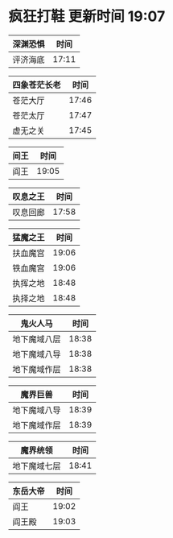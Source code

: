 # 疯狂打鞋 更新时间 19:07

| 深渊恐惧   | 时间    |
|--------|-------|
| 评济海底 | 17:11 |

| 四象苍茫长老   | 时间    |
|--------|-------|
| 苍茫大厅 | 17:46 |
| 苍茫太厅 | 17:47 |
| 虚无之关 | 17:45 |

| 间王   | 时间    |
|--------|-------|
| 阎王 | 19:05 |

| 叹息之王   | 时间    |
|--------|-------|
| 叹息回廊 | 17:58 |

| 猛魔之王   | 时间    |
|--------|-------|
| 扶血魔宫 | 19:06 |
| 铁血魔宫 | 19:06 |
| 执挥之地 | 18:48 |
| 执择之地 | 18:48 |

| 鬼火人马   | 时间    |
|--------|-------|
| 地下魔域八层 | 18:38 |
| 地下魔域八导 | 18:38 |
| 地下魔域作层 | 18:38 |

| 魔界巨兽   | 时间    |
|--------|-------|
| 地下魔域八导 | 18:39 |
| 地下魔域作层 | 18:39 |

| 魔界统领   | 时间    |
|--------|-------|
| 地下魔域七层 | 18:41 |

| 东岳大帝   | 时间    |
|--------|-------|
| 阎王 | 19:02 |
| 阎王殿 | 19:03 |